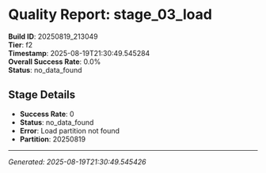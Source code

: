 # Quality Report: stage_03_load

**Build ID**: 20250819_213049  
**Tier**: f2  
**Timestamp**: 2025-08-19T21:30:49.545284  
**Overall Success Rate**: 0.0%  
**Status**: no_data_found

## Stage Details

- **Success Rate**: 0
- **Status**: no_data_found
- **Error**: Load partition not found
- **Partition**: 20250819

---
*Generated: 2025-08-19T21:30:49.545426*
